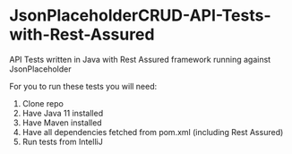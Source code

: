 # JsonPlaceholderCRUD-API-Tests-with-Rest-Assured
API Tests written in Java with Rest Assured framework running against JsonPlaceholder

For you to run these tests you will need:
1. Clone repo
2. Have Java 11 installed
3. Have Maven installed
4. Have all dependencies fetched from pom.xml (including Rest Assured)
5. Run tests from IntelliJ
